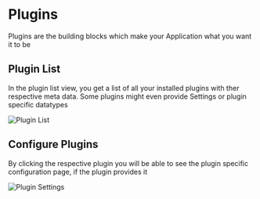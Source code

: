 # Plugins

Plugins are the building blocks which make your Application what you want it to be

## Plugin List

In the plugin list view, you get a list of all your installed plugins with ther respective meta data. Some plugins might even provide Settings or plugin specific datatypes

![Plugin List](/graphics/workbench/plugins/list-dark.png)

## Configure Plugins

By clicking the respective plugin you will be able to see the plugin specific configuration page, if the plugin provides it

![Plugin Settings](/graphics/workbench/plugins/settings-dark.png)
